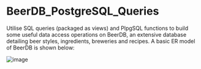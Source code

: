 # BeerDB_PostgreSQL_Queries
Utilise SQL queries (packaged as views) and PlpgSQL functions to build some useful data access operations on BeerDB, an extensive database detailing beer styles, ingredients, breweries and recipes. A basic ER model of BeerDB is shown below:

![image](https://user-images.githubusercontent.com/129048872/230734966-5176e679-0a9e-40b4-88f9-e466aec3e948.png)

